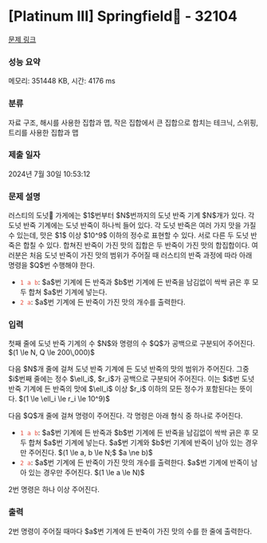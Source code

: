 # [Platinum III] Springfield🍩 - 32104 

[문제 링크](https://www.acmicpc.net/problem/32104) 

### 성능 요약

메모리: 351448 KB, 시간: 4176 ms

### 분류

자료 구조, 해시를 사용한 집합과 맵, 작은 집합에서 큰 집합으로 합치는 테크닉, 스위핑, 트리를 사용한 집합과 맵

### 제출 일자

2024년 7월 30일 10:53:12

### 문제 설명

<p>러스티의 도넛🍩 가게에는 $1$번부터 $N$번까지의 도넛 반죽 기계 $N$개가 있다. 각 도넛 반죽 기계에는 도넛 반죽이 하나씩 들어 있다. 각 도넛 반죽은 여러 가지 맛을 가질 수 있는데, 맛은 $1$ 이상 $10^9$ 이하의 정수로 표현할 수 있다. 서로 다른 두 도넛 반죽은 합칠 수 있다. 합쳐진 반죽이 가진 맛의 집합은 두 반죽이 가진 맛의 합집합이다. 여러분은 처음 도넛 반죽이 가진 맛의 범위가 주어질 때 러스티의 반죽 과정에 따라 아래 명령을 $Q$번 수행해야 한다.</p>

<ul>
	<li><code><span style="color:#e74c3c;">1 a b</span></code>: $a$번 기계에 든 반죽과 $b$번 기계에 든 반죽을 남김없이 싹싹 긁은 후 모두 합쳐 $a$번 기계에 넣는다.</li>
	<li><span style="color:#e74c3c;"><code>2 a</code></span>: $a$번 기계에 든 반죽이 가진 맛의 개수를 출력한다.</li>
</ul>

### 입력 

 <p>첫째 줄에 도넛 반죽 기계의 수 $N$와 명령의 수 $Q$가 공백으로 구분되어 주어진다. $(1 \le N, Q \le 200\,000)$</p>

<p>다음 $N$개 줄에 걸쳐 도넛 반죽 기계에 든 도넛 반죽의 맛의 범위가 주어진다. 그중 $i$번째 줄에는 정수 $\ell_i$, $r_i$가 공백으로 구분되어 주어진다. 이는 $i$번 도넛 반죽 기계에 든 반죽의 맛에 $\ell_i$ 이상 $r_i$ 이하의 모든 정수가 포함된다는 뜻이다. $(1 \le \ell_i \le r_i \le 10^9)$</p>

<p>다음 $Q$개 줄에 걸쳐 명령이 주어진다. 각 명령은 아래 형식 중 하나로 주어진다.</p>

<ul>
	<li><span style="color:#e74c3c;"><code>1 a b</code></span>: $a$번 기계에 든 반죽과 $b$번 기계에 든 반죽을 남김없이 싹싹 긁은 후 모두 합쳐 $a$번 기계에 넣는다. $a$번 기계와 $b$번 기계에 반죽이 남아 있는 경우만 주어진다. $(1 \le a, b \le N;$ $a \ne b)$</li>
	<li><span style="color:#e74c3c;"><code>2 a</code></span>: $a$번 기계에 든 반죽이 가진 맛의 개수를 출력한다. $a$번 기계에 반죽이 남아 있는 경우만 주어진다. $(1 \le a \le N)$</li>
</ul>

<p>2번 명령은 하나 이상 주어진다.</p>

### 출력 

 <p>2번 명령이 주어질 때마다 $a$번 기계에 든 반죽이 가진 맛의 수를 한 줄에 출력한다.</p>

